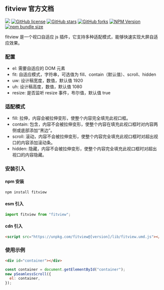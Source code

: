 ## fitview 官方文档

[![](https://img.shields.io/badge/GitHub-E34C26.svg)](https://github.com/pbstar/fitview)
[![GitHub license](https://img.shields.io/github/license/pbstar/fitview?style=flat&color=109BCD)](https://github.com/pbstar/fitview?tab=MIT-1-ov-file#readme)
[![GitHub stars](https://img.shields.io/github/stars/pbstar/fitview?style=flat&color=d48806)](https://github.com/pbstar/fitview/stargazers)
[![GitHub forks](https://img.shields.io/github/forks/pbstar/fitview?style=flat&color=C6538C)](https://github.com/pbstar/fitview/forks)
[![NPM Version](https://img.shields.io/npm/v/fitview?style=flat&color=d4b106)](https://www.npmjs.com/package/fitview)
[![npm bundle size](https://img.shields.io/bundlephobia/min/fitview?style=flat&color=41B883)](https://www.npmjs.com/package/fitview)

fitview 是一个视口自适应 js 插件，它支持多种适配模式，能够快速实现大屏自适应效果。

### 配置

- el: 需要自适应的 DOM 元素
- fit: 自适应模式，字符串，可选值为 fill、contain（默认值）、scroll、hidden
- uw: 设计稿宽度，数值，默认值 1920
- uh: 设计稿高度，数值，默认值 1080
- resize: 是否监听 resize 事件，布尔值，默认值 true

### 适配模式

- fill: 拉伸，内容会被拉伸变形，使整个内容完全填充此视口框。
- contain: 包含，内容不会被拉伸变形，使整个内容在填充此视口框时对内容两侧或底部添加“黑边”。
- scroll: 滚动，内容不会被拉伸变形，使整个内容完全填充此视口框时对超出视口的内容添加滚动条。
- hidden: 隐藏，内容不会被拉伸变形，使整个内容完全填充此视口框时对超出视口的内容隐藏。

### 安装引入

#### npm 安装

```bash
npm install fitview
```

#### esm 引入

```javascript
import fitview from "fitview";
```

#### cdn 引入

```html
<script src="https://unpkg.com/fitview@[version]/lib/fitview.umd.js"></script>
```

### 使用示例

```html
<div id="container"></div>
```

```javascript
const container = document.getElementById("container");
new pSeamlessScroll({
  el: container,
});
```

